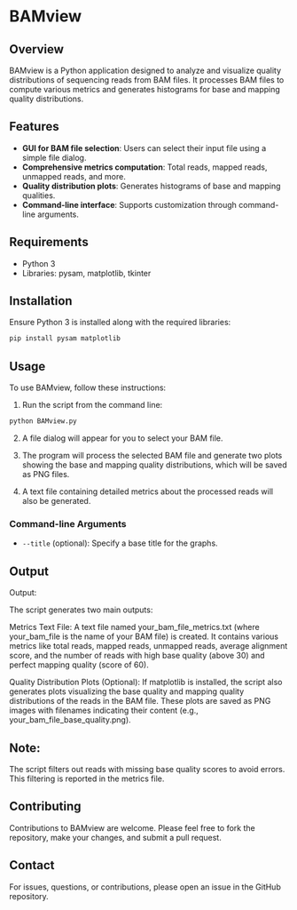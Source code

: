 # BAMview

## Overview
BAMview is a Python application designed to analyze and visualize quality distributions of sequencing reads from BAM files. It processes BAM files to compute various metrics and generates histograms for base and mapping quality distributions.

## Features
- **GUI for BAM file selection**: Users can select their input file using a simple file dialog.
- **Comprehensive metrics computation**: Total reads, mapped reads, unmapped reads, and more.
- **Quality distribution plots**: Generates histograms of base and mapping qualities.
- **Command-line interface**: Supports customization through command-line arguments.

## Requirements
- Python 3
- Libraries: pysam, matplotlib, tkinter

## Installation
Ensure Python 3 is installed along with the required libraries:
```bash
pip install pysam matplotlib
```

## Usage
To use BAMview, follow these instructions:

1. Run the script from the command line:
```bash
python BAMview.py
```

2. A file dialog will appear for you to select your BAM file.

3. The program will process the selected BAM file and generate two plots showing the base and mapping quality distributions, which will be saved as PNG files.

4. A text file containing detailed metrics about the processed reads will also be generated.

### Command-line Arguments
- `--title` (optional): Specify a base title for the graphs.

## Output
Output:

The script generates two main outputs:

Metrics Text File: A text file named your_bam_file_metrics.txt (where your_bam_file is the name of your BAM file) is created. It contains various metrics like total reads, mapped reads, unmapped reads, average alignment score, and the number of reads with high base quality (above 30) and perfect mapping quality (score of 60).

Quality Distribution Plots (Optional): If matplotlib is installed, the script also generates plots visualizing the base quality and mapping quality distributions of the reads in the BAM file. These plots are saved as PNG images with filenames indicating their content (e.g., your_bam_file_base_quality.png).

## Note:

The script filters out reads with missing base quality scores to avoid errors. This filtering is reported in the metrics file.

## Contributing
Contributions to BAMview are welcome. Please feel free to fork the repository, make your changes, and submit a pull request.

## Contact
For issues, questions, or contributions, please open an issue in the GitHub repository.
